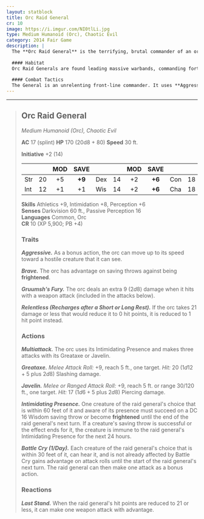 ```yaml
---
layout: statblock
title: Orc Raid General
cr: 10
image: https://i.imgur.com/NI0tlLi.jpg
type: Medium Humanoid (Orc), Chaotic Evil
category: 2014 Fair Game
description: |
  The **Orc Raid General** is the terrifying, brutal commander of an orc horde. Clad in heavy splint mail and wielding a greataxe infused with the raw, destructive power of **Gruumsh**, this orc is a terrifying force of nature. It is a cunning leader, capable of both intimidating foes into paralysis and inspiring its troops to overwhelming fury. It seeks not just victory, but total, merciless destruction.
  
  #### Habitat
  Orc Raid Generals are found leading massive warbands, commanding fortified camps on the edges of civilized lands, or occupying strongholds and ruins that serve as a base for their relentless raids against settled populations.
  
  #### Combat Tactics
  The General is an unrelenting front-line commander. It uses **Aggressive** to close the distance quickly and its **Multiattack** to deliver three devastating strikes infused with **Gruumsh's Fury**. Before or during its attack routine, it uses **Intimidating Presence** to sow panic in the ranks. Its single-use **Battle Cry** is reserved for turning the tide of battle, giving its allies a massive advantage. It is deceptively durable, using **Relentless** to survive lethal blows and **Last Stand** to launch a final, desperate attack when near defeat.
---
```


___
> ## Orc Raid General
> *Medium Humanoid (Orc), Chaotic Evil*
> 
> **AC** 17 (splint) **HP** 170 (20d8 + 80) **Speed** 30 ft.
> 
> **Initiative** +2 (14)
>
> | | | MOD | SAVE | | | MOD | SAVE | | | MOD | SAVE |
> |:--|:-:|:----:|:----:|:--|:-:|:----:|:----:|:--|:-:|:----:|:----:|
> |Str| 20| +5 | **+9** |Dex| 14| +2 | **+6** |Con| 18| +4 | **+8** |
> |Int| 12| +1 | +1 |Wis| 14| +2 | **+6** |Cha| 18| +4 | **+8** |
>
> **Skills** Athletics +9, Intimidation +8, Perception +6  
> **Senses** Darkvision 60 ft., Passive Perception 16  
> **Languages** Common, Orc  
> **CR** 10 (XP 5,900; PB +4)
>
> ### Traits
>
> ***Aggressive.*** As a bonus action, the orc can move up to its speed toward a hostile creature that it can see.
>
> ***Brave.*** The orc has advantage on saving throws against being **frightened**.
>
> ***Gruumsh's Fury.*** The orc deals an extra 9 ($2d8$) damage when it hits with a weapon attack (included in the attacks below).
>
> ***Relentless (Recharges after a Short or Long Rest).*** If the orc takes 21 damage or less that would reduce it to 0 hit points, it is reduced to 1 hit point instead.
>
> ### Actions
>
> ***Multiattack.*** The orc uses its Intimidating Presence and makes three attacks with its Greataxe or Javelin.
>
> ***Greataxe.*** *Melee Attack Roll:* +9, reach 5 ft., one target. *Hit:* 20 ($1d12 + 5$ plus $2d8$) Slashing damage.
>
> ***Javelin.*** *Melee or Ranged Attack Roll:* +9, reach 5 ft. or range 30/120 ft., one target. *Hit:* 17 ($1d6 + 5$ plus $2d8$) Piercing damage.
>
> ***Intimidating Presence.*** One creature of the raid general's choice that is within 60 feet of it and aware of its presence must succeed on a DC 16 Wisdom saving throw or become **frightened** until the end of the raid general's next turn. If a creature's saving throw is successful or the effect ends for it, the creature is immune to the raid general's Intimidating Presence for the next 24 hours.
>
> ***Battle Cry (1/Day).*** Each creature of the raid general's choice that is within 30 feet of it, can hear it, and is not already affected by Battle Cry gains advantage on attack rolls until the start of the raid general's next turn. The raid general can then make one attack as a bonus action.
>
> ### Reactions
>
> ***Last Stand.*** When the raid general's hit points are reduced to 21 or less, it can make one weapon attack with advantage.